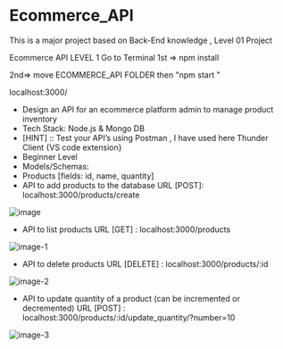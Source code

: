 # Ecommerce_API
This is a major project based on Back-End knowledge , Level 01 Project

Ecommerce API
LEVEL 1
 Go to Terminal
1st => npm install

2nd=>  move ECOMMERCE_API FOLDER  then "npm start "

localhost:3000/ 



-	Design an API for an ecommerce platform admin to manage product inventory
-	Tech Stack: Node.js & Mongo DB
-	[HINT] :: Test your API’s using Postman , I have used here Thunder Client {VS code extension}
-	Beginner Level
-	Models/Schemas:
-	Products [fields: id, name, quantity]
-	API to add products to the database
URL [POST]: localhost:3000/products/create

![image](https://github.com/siddhardik/Ecommerce_API/assets/95465948/7e5f4189-728d-4ab9-a0b9-a738377c91ec)



-	API to list products
URL [GET] : localhost:3000/products


![image-1](https://github.com/siddhardik/Ecommerce_API/assets/95465948/bf29bc29-2d5b-49c1-8b9d-6707bdfd8fcd)







-	API to delete products
URL [DELETE] : localhost:3000/products/:id


![image-2](https://github.com/siddhardik/Ecommerce_API/assets/95465948/733cc5a5-a34b-4eb5-9e65-c94cabda7385)



-	API to update quantity of a product (can be incremented or decremented)
URL [POST] : localhost:3000/products/:id/update_quantity/?number=10

![image-3](https://github.com/siddhardik/Ecommerce_API/assets/95465948/38926001-8416-46c4-b0d3-9615c6d465ac)




